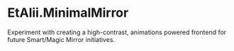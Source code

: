 # EtAlii.MinimalMirror
Experiment with creating a high-contrast, animations powered frontend for future Smart/Magic Mirror initiatives.
